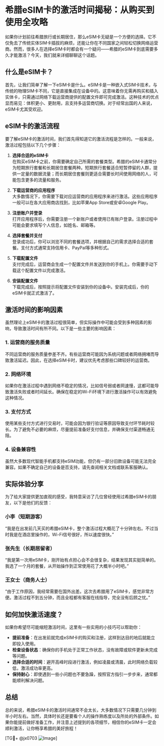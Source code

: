 # 希腊eSIM卡的激活时间揭秘：从购买到使用全攻略

如果你计划前往希腊旅行或长期居住，那么eSIM卡无疑是一个方便的选择。它不仅免去了传统实体SIM卡插拔的麻烦，还能让你在不同国家之间轻松切换网络运营商。然而，很多人在选择eSIM卡时都会有一个疑问——希腊的eSIM卡到底需要多久才能激活？今天，我们就来详细聊聊这个话题。

## 什么是eSIM卡？

首先，让我们简单了解一下eSIM卡是什么。eSIM卡是一种嵌入式SIM卡技术，与传统的物理SIM卡不同，它是直接集成在设备中的。这意味着你无需再购买和插入实体卡，只需通过网络下载运营商提供的配置文件即可完成激活。这种技术的优点显而易见：体积更小、更耐用，且支持多运营商切换。对于经常出国的人来说，eSIM卡尤其受欢迎。

## eSIM卡的激活流程

要了解eSIM卡的激活时间，我们首先得知道它的激活流程是怎样的。一般来说，激活过程包括以下几个步骤：

1. **选择合适的eSIM卡**  
   在购买eSIM卡之前，你需要确定自己所需的套餐类型。希腊的eSIM卡通常分为短期旅行套餐和长期居住套餐两种。短期旅行套餐适合短暂停留的人群，提供一定量的数据流量；而长期居住套餐则更适合需要长时间使用网络的人，可能包含更多的流量和服务。

2. **下载运营商的应用程序**  
   大多数情况下，你需要下载对应运营商的应用程序来进行激活。这些应用程序一般可以在各大应用商店找到，比如苹果App Store或安卓Google Play。

3. **注册账户并登录**  
   打开应用程序后，你需要注册一个新账户或者使用已有账户登录。注册过程中可能会要求填写个人信息，如姓名、邮箱等。

4. **选择套餐并支付**  
   登录成功后，你可以浏览不同的套餐选项，并根据自己的需求选择合适的套餐。支付方式通常支持信用卡、PayPal等多种形式。

5. **下载配置文件**  
   支付完成后，运营商会生成一个配置文件并发送到你的手机上。你需要手动下载这个配置文件以完成激活。

6. **安装配置文件**  
   下载完成后，按照提示将配置文件安装到你的设备中。安装完成后，你的eSIM卡就正式激活了。

## 激活时间的影响因素

虽然理论上eSIM卡的激活过程很简单，但实际操作中可能会受到多种因素的影响，导致激活时间有所不同。以下是一些主要的影响因素：

### 1. **运营商的服务质量**
   不同运营商的服务质量参差不齐。有些运营商可能因为系统问题或者网络拥堵而导致激活延迟。因此，在选择eSIM卡时，建议优先考虑那些口碑较好的运营商。

### 2. **网络环境**
   如果你在激活过程中遇到网络不稳定的情况，比如信号弱或者网速慢，这都可能导致激活失败或者时间延长。确保在稳定的Wi-Fi环境下进行激活操作可以有效避免这种情况。

### 3. **支付方式**
   使用某些支付方式进行交易时，可能会因为银行验证等原因导致支付环节耗时较长。为了避免不必要的麻烦，尽量提前准备好支付信息，并确保支付渠道畅通无阻。

### 4. **设备兼容性**
   虽然大多数现代智能手机都支持eSIM功能，但仍有一部分旧款设备可能无法完全兼容。如果不确定自己的设备是否支持，请先查阅相关文档或联系客服确认。

## 实际体验分享

为了给大家提供更加直观的感受，我特意采访了几位曾经使用过希腊eSIM卡的朋友，以下是他们的反馈：

### 小李（短期游客）
“我是在出发前几天买的希腊eSIM卡，整个激活过程大概花了十分钟左右。不过当时我是在酒店里操作的，Wi-Fi信号很好，所以速度很快。”

### 张先生（长期居留者）
“我是第一次用eSIM卡，刚开始有点担心会不会很复杂，结果发现其实挺简单的。我选了一个月的套餐，从开始操作到正常使用花了大概半小时吧。”

### 王女士（商务人士）
“由于工作原因，我经常需要在国外出差。这次去希腊用了eSIM卡，感觉非常方便。激活过程不到五分钟，而且全程都有客服在线指导，完全没有后顾之忧。”

## 如何加快激活速度？

如果你希望尽可能缩短激活时间，这里有一些实用的小技巧可以帮助你：

- **提前准备**：在出发前就完成eSIM卡的购买和注册，这样到达目的地后就能立即投入使用。
- **检查设备状态**：确保你的手机处于正常工作状态，没有故障或软件更新未完成等问题。
- **选择合适的时间**：避开高峰时段进行激活，例如凌晨或清晨，此时网络负载较低，激活成功率更高。
- **保持耐心**：即使遇到一些小问题也不要急躁，按照官方指引一步步来，通常都能顺利解决问题。

## 总结

总的来说，希腊eSIM卡的激活时间通常不会太长，大多数情况下只需要几分钟到半小时左右。当然，具体时长还是要看个人的操作熟练度以及所处的外部条件。如果你能提前做好准备工作，并注意上述提到的各项细节，相信你的eSIM卡一定会顺利激活，让你畅享希腊的美好旅程！

[TG💪+ @jx0703 ![Image](https://github.com/user-attachments/assets/dbca1d08-cadb-493c-b0ec-ad6f7a83f270)]